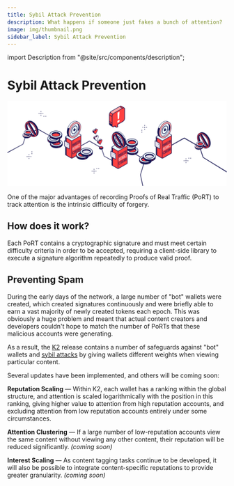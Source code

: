 ```yaml
---
title: Sybil Attack Prevention
description: What happens if someone just fakes a bunch of attention?
image: img/thumbnail.png
sidebar_label: Sybil Attack Prevention
---
```


import Description from "@site/src/components/description";

# Sybil Attack Prevention

![banner](../img/Sybil%20Attack%20Prevention.svg)

<Description
  text="What happens if someone just fakes a bunch of attention?"
/>

One of the major advantages of recording Proofs of Real Traffic (PoRT) to track attention is the intrinsic difficulty of forgery.

## **How does it work?**&#x20;

Each PoRT contains a cryptographic signature and must meet certain difficulty criteria in order to be accepted, requiring a client-side library to execute a signature algorithm repeatedly to produce valid proof.&#x20;

## **Preventing Spam**

During the early days of the network, a large number of "bot" wallets were created, which created signatures continuously and were briefly able to earn a vast majority of newly created tokens each epoch. This was obviously a huge problem and meant that actual content creators and developers couldn't hope to match the number of PoRTs that these malicious accounts were generating.

As a result, the [K2](https://blog.koii.network/Koii-Announces-K2/) release contains a number of safeguards against "bot" wallets and [sybil attacks](https://en.wikipedia.org/wiki/Sybil_attack) by giving wallets different weights when viewing particular content. 

Several updates have been implemented, and others will be coming soon:

**Reputation Scaling** — Within K2, each wallet has a ranking within the global structure, and attention is scaled logarithmically with the position in this ranking, giving higher value to attention from high reputation accounts, and excluding attention from low reputation accounts entirely under some circumstances.

**Attention Clustering** — If a large number of low-reputation accounts view the same content without viewing any other content, their reputation will be reduced significantly. _(coming soon)_

**Interest Scaling** — As content tagging tasks continue to be developed, it will also be possible to integrate content-specific reputations to provide greater granularity. _(coming soon)_
